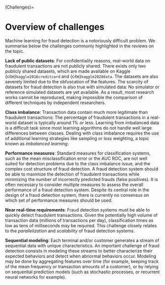 (Challenges)=
# Overview of challenges

Machine learning for fraud detection is a notoriously difficult problem. We summarise below the challenges commonly highlighted in the reviews on the topic.

**Lack of public datasets**: For confidentiality reasons, real-world data on fraudulent transactions are not publicly shared. There exists only two publicly shared datasets, which are made available on Kaggle {cite}`kaggle2016creditcard` and {cite}`kaggle2020data`. The datasets are also severely limited due to the obfuscation of the features. The scarcity of datasets for fraud detection is also true with simulated data: No simulator or reference simulated datasets are yet available. As a result, most research works cannot be reproduced, making impossible the comparison of different techniques by independent researchers.

**Class imbalance**: Transaction data contain much more legitimate than fraudulent transactions: The percentage of fraudulent transactions in a real-world dataset is typically around 1% or less. Learning from imbalanced data is a difficult task since most learning algorithms do not handle well large differences between classes. Dealing with class imbalance requires the use of additional learning strategies like sampling or loss weighting, a topic known as *imbalanced learning*. 

**Performance measures**: Standard measures for classification systems, such as the mean misclassification error or the AUC ROC, are not well suited for detection problems due to the class imbalance issue, and the complex cost structure of fraud detection. A fraud detection system should be able to maximize the detection of fraudulent transactions while minimizing the number of incorrectly predicted frauds (false positives). It is often necessary to consider multiple measures to assess the overall performance of a fraud detection system. Despite its central role in the design of a fraud detection system, there is currently no consensus on which set of performance measures should be used.

**Near real-time requirements**: Fraud detection systems must be able to quickly detect fraudulent transactions. Given the potentially high volume of transaction data (millions of transactions per day), classification times as low as tens of milliseconds may be required. This challenge closely relates to the *parallelization* and *scalability* of fraud detection systems.

**Sequential modeling**: Each terminal and/or customer generates a stream of sequential data with unique characteristics. An important challenge of fraud detection consists in modeling these streams to better characterize their expected behaviors and detect when abnormal behaviors occur. Modeling may be done by aggregating features over time (for example, keeping track of the mean frequency or transaction amounts of a customer), or by relying on sequential prediction models (such as stochastic processes, or recurrent neural networks for example). 
